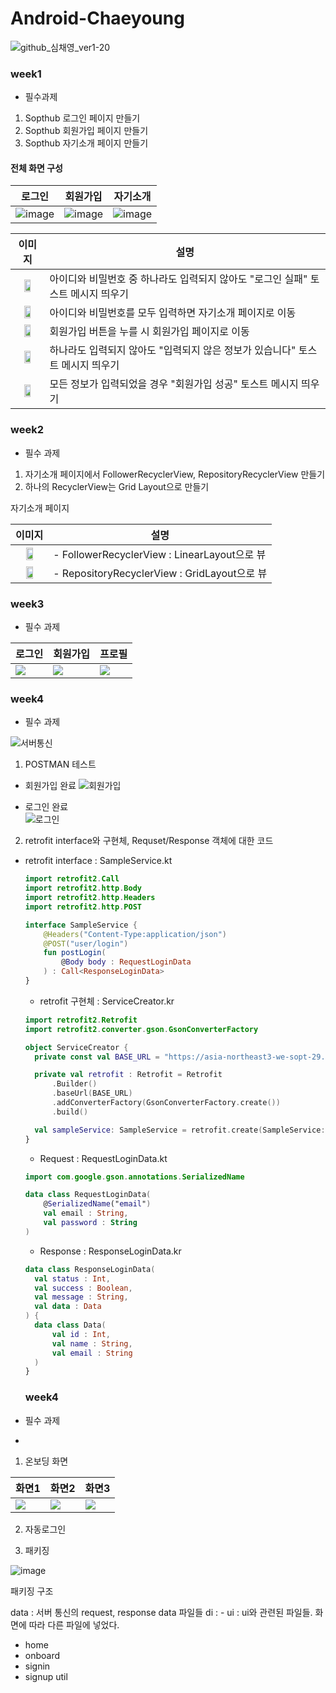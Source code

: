 # Android-Chaeyoung
![github_심채영_ver1-20](https://user-images.githubusercontent.com/70698151/135754368-dd561815-3fc3-4a74-9586-0167392937d5.png)


### week1

- 필수과제
1. Sopthub 로그인 페이지 만들기
2. Sopthub 회원가입 페이지 만들기
3. Sopthub 자기소개 페이지 만들기


#### 전체 화면 구성
|로그인|회원가입|자기소개|
|---|---|---|
|![image](https://user-images.githubusercontent.com/62435316/136698162-4cdaf717-40bb-4674-9efa-4ad61e6ca93d.png)|![image](https://user-images.githubusercontent.com/62435316/136698211-583318a4-0d8c-4fb2-902e-24f5819c28d2.png)|![image](https://user-images.githubusercontent.com/62435316/136698217-4aec7a94-6a8c-4779-9e08-1293e1e46b03.png)|


|이미지|설명|
|:-:|-----|
|<img src="https://user-images.githubusercontent.com/62435316/136698443-9f9cd0b6-ddde-492e-ad7d-4687f2252b89.png"  width="50%" height="50%"/>|아이디와 비밀번호 중 하나라도 입력되지 않아도 "로그인 실패" 토스트 메시지 띄우기|
|<img src="https://user-images.githubusercontent.com/62435316/136698486-8da5fe38-1782-4ea6-ab3c-ea288f2ab48c.png" width="50%" height="50%"/>|아이디와 비밀번호를 모두 입력하면 자기소개 페이지로 이동|
|<img src="https://user-images.githubusercontent.com/62435316/136698519-f9a13aae-c7e7-4d2b-be8b-50336bfe1bf8.png" width="50%" height="50%"/>|회원가입 버튼을 누를 시 회원가입 페이지로 이동|
|<img src="https://user-images.githubusercontent.com/62435316/136698531-458b376c-88c6-43ac-accb-6dfb42d88ab2.png" width="50%" height="50%"/>|하나라도 입력되지 않아도 "입력되지 않은 정보가 있습니다" 토스트 메시지 띄우기|
|<img src="https://user-images.githubusercontent.com/62435316/136698560-a6c68b83-6156-40ad-8416-d36ccccf72e5.png" width="50%" height="50%"/>|모든 정보가 입력되었을 경우 "회원가입 성공" 토스트 메시지 띄우기|



### week2

- 필수 과제

1. 자기소개 페이지에서 FollowerRecyclerView, RepositoryRecyclerView 만들기
2. 하나의 RecyclerView는 Grid Layout으로 만들기



자기소개 페이지


|이미지|설명|
|:-:|-----|
|<img src="https://user-images.githubusercontent.com/62435316/138473996-aba90e18-3c8f-428a-af5e-159ef78c8289.jpg"  width="50%" height="50%"/>|- FollowerRecyclerView : LinearLayout으로 뷰|
|<img src="https://user-images.githubusercontent.com/62435316/138474041-6fefb820-4aed-4e88-8159-008303602d4f.jpg"  width="50%" height="50%"/>|- RepositoryRecyclerView : GridLayout으로 뷰|


### week3

- 필수 과제  


|로그인|회원가입|프로필|  
|---|---|---|  
|<img src="https://user-images.githubusercontent.com/62435316/141349147-1808c90b-c0e7-43ee-a7a7-b0fd36c1c70c.gif"/>|<img src="https://user-images.githubusercontent.com/62435316/141349935-32e2b307-88ef-4b5f-bad9-1163ef3f3d1a.gif"/>|<img src="https://user-images.githubusercontent.com/62435316/141350063-05f5f9f0-4d07-4d3d-9bc6-c04afadb5224.gif"/>|  


### week4

- 필수 과제  

![서버통신](https://user-images.githubusercontent.com/62435316/141350231-66056889-7fbf-4bd1-82a0-7e305ed96ea2.gif)

1. POSTMAN 테스트  

  - 회원가입 완료
![회원가입](https://user-images.githubusercontent.com/62435316/141344198-5dd79eb9-b210-46f4-8a0a-d5233dccc7db.JPG)  

  - 로그인 완료  
![로그인](https://user-images.githubusercontent.com/62435316/141344242-bc1e61a2-2144-492a-8044-798304265297.JPG)

2. retrofit interface와 구현체, Requset/Response 객체에  대한 코드

- retrofit interface : SampleService.kt  

  ```kotlin
  import retrofit2.Call
  import retrofit2.http.Body
  import retrofit2.http.Headers
  import retrofit2.http.POST

  interface SampleService {
      @Headers("Content-Type:application/json")
      @POST("user/login")
      fun postLogin(
          @Body body : RequestLoginData
      ) : Call<ResponseLoginData>
  }
  ```
  
  - retrofit 구현체 : ServiceCreator.kr

  ```kotlin
  import retrofit2.Retrofit
  import retrofit2.converter.gson.GsonConverterFactory

  object ServiceCreator {
    private const val BASE_URL = "https://asia-northeast3-we-sopt-29.cloudfunctions.net/api/"

    private val retrofit : Retrofit = Retrofit
        .Builder()
        .baseUrl(BASE_URL)
        .addConverterFactory(GsonConverterFactory.create())
        .build()

    val sampleService: SampleService = retrofit.create(SampleService::class.java)
  }
  ```
  
  - Request : RequestLoginData.kt

  ```Kotlin
  import com.google.gson.annotations.SerializedName

  data class RequestLoginData(
      @SerializedName("email")
      val email : String,
      val password : String
  )
  ```
  
  - Response : ResponseLoginData.kr
  
  ```Kotlin
  data class ResponseLoginData(
    val status : Int,
    val success : Boolean,
    val message : String,
    val data : Data
  ) {
    data class Data(
        val id : Int,
        val name : String,
        val email : String
    )
  }
  ```
  
  ### week4

- 필수 과제  
- 
1. 온보딩 화면

|화면1|화면2|화면3|  
|---|---|---|  
|<img src="https://user-images.githubusercontent.com/62435316/146689906-c5d17a5d-07a3-4384-8843-ff4e564e29e3.png"/>|<img src="https://user-images.githubusercontent.com/62435316/146689915-f47fc37c-5654-4936-8027-a28b1a7cbf44.png"/>|<img src="https://user-images.githubusercontent.com/62435316/146689924-415e4410-f11f-467b-8699-7295dbb2b2b2.png"/>|  


2. 자동로그인

3. 패키징

![image](https://user-images.githubusercontent.com/62435316/146689974-c812a4a1-16b0-4c3e-bdf2-ae423729b09e.png)

패키징 구조

data : 서버 통신의 request, response data 파일들
di : -
ui : ui와 관련된 파일들. 화면에 따라 다른 파일에 넣었다.
  - home
  - onboard
  - signin
  - signup
util
